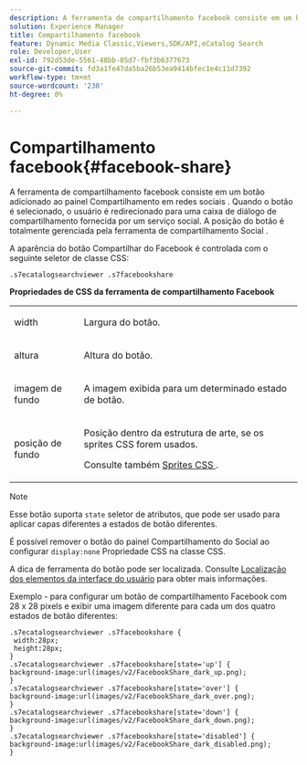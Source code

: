 ```yaml
---
description: A ferramenta de compartilhamento facebook consiste em um botão adicionado ao painel Compartilhamento em redes sociais . Quando o botão é selecionado, o usuário é redirecionado para uma caixa de diálogo de compartilhamento fornecida por um serviço social. A posição do botão é totalmente gerenciada pela ferramenta de compartilhamento Social .
solution: Experience Manager
title: Compartilhamento facebook
feature: Dynamic Media Classic,Viewers,SDK/API,eCatalog Search
role: Developer,User
exl-id: 792d53de-5561-48bb-85d7-fbf3b6377673
source-git-commit: fd3a1fe47da5ba26b53ea9414bfec1e4c11d7392
workflow-type: tm+mt
source-wordcount: '230'
ht-degree: 0%

---
```


# Compartilhamento facebook{#facebook-share}

A ferramenta de compartilhamento facebook consiste em um botão adicionado ao painel Compartilhamento em redes sociais . Quando o botão é selecionado, o usuário é redirecionado para uma caixa de diálogo de compartilhamento fornecida por um serviço social. A posição do botão é totalmente gerenciada pela ferramenta de compartilhamento Social .

<!--<a id="section_ADDF98E91AF24F618289D1682A5FB13A"></a>-->

A aparência do botão Compartilhar do Facebook é controlada com o seguinte seletor de classe CSS:

```
.s7ecatalogsearchviewer .s7facebookshare
```

**Propriedades de CSS da ferramenta de compartilhamento Facebook**

<table id="table_C48C56E696304C9BAFEE71BA9EA9A174"> 
 <tbody> 
  <tr> 
   <td colname="col1"> <p> <span class="codeph"> width </span> </p> </td> 
   <td colname="col2"> <p>Largura do botão. </p> </td> 
  </tr> 
  <tr> 
   <td colname="col1"> <p> <span class="codeph"> altura </span> </p> </td> 
   <td colname="col2"> <p>Altura do botão. </p> </td> 
  </tr> 
  <tr> 
   <td colname="col1"> <p> <span class="codeph"> imagem de fundo </span> </p> </td> 
   <td colname="col2"> <p> A imagem exibida para um determinado estado de botão. </p> </td> 
  </tr> 
  <tr> 
   <td colname="col1"> <p> <span class="codeph"> posição de fundo </span> </p> </td> 
   <td colname="col2"> <p> Posição dentro da estrutura de arte, se os sprites CSS forem usados. </p> <p>Consulte também <a href="../../../c-html5-s7-aem-asset-viewers/c-html5-ecatsearch-viewer-about/c-html5-ecatsearch-viewer-customizingviewer/c-html5-ecatsearch-viewer-customizingviewer.md#section-9d570f95eb2443aca74c1b02f6e89aff" format="dita" scope="local"> Sprites CSS </a>. </p> </td> 
  </tr> 
 </tbody> 
</table>

>[!NOTE]
>
>Esse botão suporta `state` seletor de atributos, que pode ser usado para aplicar capas diferentes a estados de botão diferentes.

É possível remover o botão do painel Compartilhamento do Social ao configurar `display:none` Propriedade CSS na classe CSS.

A dica de ferramenta do botão pode ser localizada. Consulte [Localização dos elementos da interface do usuário](../../../c-html5-s7-aem-asset-viewers/c-html5-ecatsearch-viewer-about/c-html5-ecatsearch-viewer-localization.md#concept-cbfc39344c494eb7b9f6a272cff0cc74) para obter mais informações.

Exemplo - para configurar um botão de compartilhamento Facebook com 28 x 28 pixels e exibir uma imagem diferente para cada um dos quatro estados de botão diferentes:

```
.s7ecatalogsearchviewer .s7facebookshare { 
 width:28px; 
 height:28px; 
} 
.s7ecatalogsearchviewer .s7facebookshare[state='up'] { 
background-image:url(images/v2/FacebookShare_dark_up.png); 
} 
.s7ecatalogsearchviewer .s7facebookshare[state='over'] { 
background-image:url(images/v2/FacebookShare_dark_over.png); 
} 
.s7ecatalogsearchviewer .s7facebookshare[state='down'] { 
background-image:url(images/v2/FacebookShare_dark_down.png); 
} 
.s7ecatalogsearchviewer .s7facebookshare[state='disabled'] { 
background-image:url(images/v2/FacebookShare_dark_disabled.png); 
}
```
